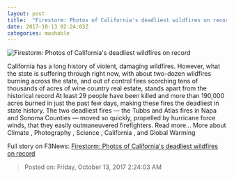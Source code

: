 ```yaml
---
layout: post
title:  "Firestorm: Photos of California's deadliest wildfires on record"
date: 2017-10-13 02:24:03Z
categories: mashable
---
```


![Firestorm: Photos of California's deadliest wildfires on record](https://i.amz.mshcdn.com/xeta9UQat9M4ge2L2N2Jy7zWtIw=/1200x630/2017%2F10%2F12%2F1d%2F9a60dd13c8cf45a982f6cedccaf89ce1.3c3c8.jpg)

California has a long history of violent, damaging wildfires. However, what the state is suffering through right now, with about two-dozen wildfires burning across the state, and out of control fires scorching tens of thousands of acres of wine country real estate, stands apart from the historical record At least 29 people have been killed and more than 190,000 acres burned in just the past few days, making these fires the deadliest in state history. The two deadliest fires — the Tubbs and Atlas fires in Napa and Sonoma Counties — moved so quickly, propelled by hurricane force winds, that they easily outmaneuvered firefighters. Read more... More about Climate , Photography , Science , California , and Global Warming


Full story on F3News: [Firestorm: Photos of California's deadliest wildfires on record](http://www.f3nws.com/n/aJqQmD)

> Posted on: Friday, October 13, 2017 2:24:03 AM
